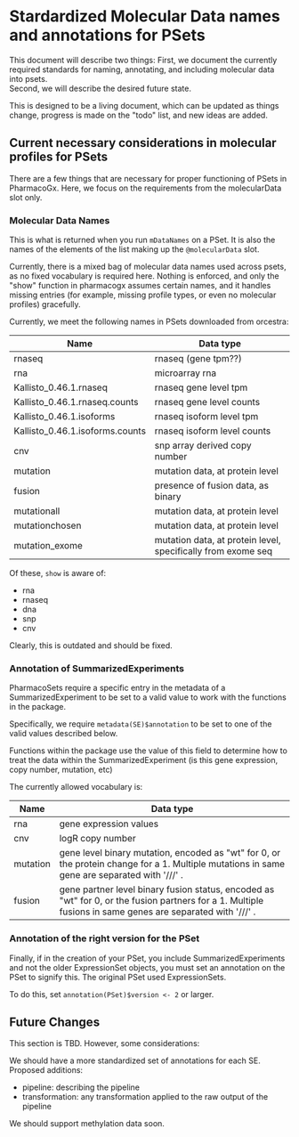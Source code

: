 # Stardardized Molecular Data names and annotations for PSets

This document will describe two things: First, we document the currently required standards for naming, annotating, and including molecular data into psets.\
Second, we will describe the desired future state.

This is designed to be a living document, which can be updated as things change, progress is made on the "todo" list, and new ideas are added.

## Current necessary considerations in molecular profiles for PSets

There are a few things that are necessary for proper functioning of PSets in PharmacoGx. Here, we focus on the requirements from the molecularData slot only.

### Molecular Data Names

This is what is returned when you run `mDataNames` on a PSet. It is also the names of the elements of the list making up the `@molecularData` slot.

Currently, there is a mixed bag of molecular data names used across psets, as no fixed vocabulary is required here. Nothing is enforced, and only the "show" function in pharmacogx assumes certain names, and it handles missing entries (for example, missing profile types, or even no molecular profiles) gracefully.

Currently, we meet the following names in PSets downloaded from orcestra:

| Name                            | Data type                                                    |
|---------------------------------|--------------------------------------------------------------|
| rnaseq                          | rnaseq (gene tpm??)                                          |
| rna                             | microarray rna                                               |
| Kallisto_0.46.1.rnaseq          | rnaseq gene level tpm                                        |
| Kallisto_0.46.1.rnaseq.counts   | rnaseq gene level counts                                     |
| Kallisto_0.46.1.isoforms        | rnaseq isoform level tpm                                     |
| Kallisto_0.46.1.isoforms.counts | rnaseq isoform level counts                                  |
| cnv                             | snp array derived copy number                                |
| mutation                        | mutation data, at protein level                              |
| fusion                          | presence of fusion data, as binary                           |
| mutationall                     | mutation data, at protein level                              |
| mutationchosen                  | mutation data, at protein level                              |
| mutation_exome                  | mutation data, at protein level, specifically from exome seq |


Of these, `show` is aware of:

-   rna
-   rnaseq
-   dna
-   snp
-   cnv

Clearly, this is outdated and should be fixed.

### Annotation of SummarizedExperiments

PharmacoSets require a specific entry in the metadata of a SummarizedExperiment to be set to a valid value to work with the functions in the package.

Specifically, we require `metadata(SE)$annotation` to be set to one of the valid values described below.

Functions within the package use the value of this field to determine how to treat the data within the SummarizedExperiment (is this gene expression, copy number, mutation, etc)

The currently allowed vocabulary is:


| Name                            | Data type                                                                                                                                                 |
|---------------------------------|-----------------------------------------------------------------------------------------------------------------------------------------------------------|
| rna                             | gene expression values                                                                                                                                    |
| cnv                             | logR copy number                                                                                                                                          |
| mutation                        | gene level binary mutation, encoded as "wt" for 0, or the protein change for a 1. Multiple mutations in same gene are separated with '///' .              |
| fusion                          | gene partner level binary fusion status, encoded as "wt" for 0, or the fusion partners for a 1. Multiple fusions in same genes are separated with '///' . |


### Annotation of the right version for the PSet

Finally, if in the creation of your PSet, you include SummarizedExperiments and not the older ExpressionSet objects, you must set an annotation on the PSet to signify this. The original PSet used ExpressionSets. 

To do this, set `annotation(PSet)$version <- 2` or larger.

## Future Changes

This section is TBD. However, some considerations:

We should have a more standardized set of annotations for each SE. Proposed additions:

- pipeline: describing the pipeline
- transformation: any transformation applied to the raw output of the pipeline


We should support methylation data soon. 




